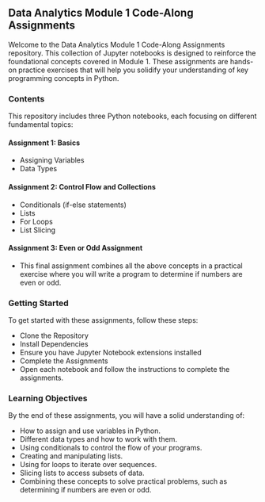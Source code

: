 ## Data Analytics Module 1 Code-Along Assignments

Welcome to the Data Analytics Module 1 Code-Along Assignments repository. This collection of Jupyter notebooks is designed to reinforce the foundational concepts covered in Module 1. These assignments are hands-on practice exercises that will help you solidify your understanding of key programming concepts in Python.

### Contents
This repository includes three Python notebooks, each focusing on different fundamental topics:

#### Assignment 1: Basics
- Assigning Variables
- Data Types

#### Assignment 2: Control Flow and Collections
- Conditionals (if-else statements)
- Lists
- For Loops
- List Slicing

#### Assignment 3: Even or Odd Assignment
- This final assignment combines all the above concepts in a practical exercise where you will write a program to determine if numbers are even or odd.

### Getting Started
To get started with these assignments, follow these steps:
- Clone the Repository
- Install Dependencies
- Ensure you have Jupyter Notebook extensions installed
- Complete the Assignments
- Open each notebook and follow the instructions to complete the assignments.

### Learning Objectives
By the end of these assignments, you will have a solid understanding of:

- How to assign and use variables in Python.
- Different data types and how to work with them.
- Using conditionals to control the flow of your programs.
- Creating and manipulating lists.
- Using for loops to iterate over sequences.
- Slicing lists to access subsets of data.
- Combining these concepts to solve practical problems, such as determining if numbers are even or odd.
